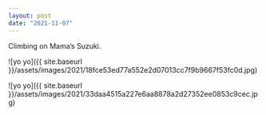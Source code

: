 ```yaml
---
layout: post
date: "2021-11-07"
---
```


Climbing on Mama’s Suzuki.

![yo yo]({{ site.baseurl }}/assets/images/2021/18fce53ed77a552e2d07013cc7f9b9667f53fc0d.jpg)

![yo yo]({{ site.baseurl }}/assets/images/2021/33daa4515a227e6aa8878a2d27352ee0853c9cec.jpg)
